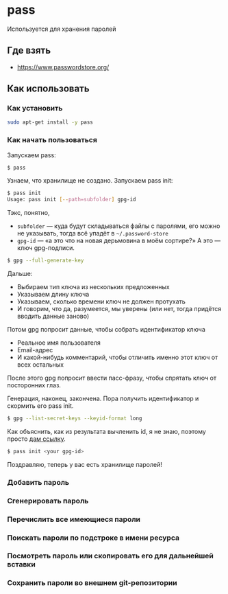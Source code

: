# pass

Используется для хранения паролей

## Где взять

 * https://www.passwordstore.org/

## Как использовать

### Как установить

```sh
sudo apt-get install -y pass
```

### Как начать пользоваться

Запускаем pass:
```sh
$ pass
```

Узнаем, что хранилище не создано. Запускаем pass init:
```sh
$ pass init
Usage: pass init [--path=subfolder] gpg-id
```
Тэкс, понятно,
 * `subfolder` — куда будут складываться файлы с паролями, его можно не указывать, тогда всё упадёт в `~/.password-store`
 * `gpg-id` — «а это что на новая дерьмовина в моём сортире?»
А это — ключ gpg-подписи.

```sh
$ gpg --full-generate-key
```
Дальше:
 * Выбираем тип ключа из нескольких предложенных
 * Указываем длину ключа
 * Указываем, сколько времени ключ не должен протухать
 * И говорим, что да, разумеется, мы уверены (или нет, тогда придётся вводить данные заново)

Потом gpg попросит данные, чтобы собрать идентификатор ключа

 * Реальное имя пользователя
 * Email-адрес
 * И какой-нибудь комментарий, чтобы отличить именно этот ключ от всех остальных

После этого gpg попросит ввести пасс-фразу, чтобы спрятать ключ от посторонних глаз.

Генерация, наконец, закончена. Пора получить идентификатор и скормить его pass init.

```sh
$ gpg --list-secret-keys --keyid-format long
```

Как объяснить, как из результата вычленить id, я не знаю, поэтому просто [дам ссылку](https://youtu.be/hlRQTj1D9LA?t=420).

```sh
$ pass init <your gpg-id>
```

Поздравляю, теперь у вас есть хранилище паролей!

### Добавить пароль

### Сгенерировать пароль

### Перечислить все имеющиеся пароли

### Поискать пароли по подстроке в имени ресурса

### Посмотреть пароль или скопировать его для дальнейшей вставки

### Сохранить пароли во внешнем git-репозитории

